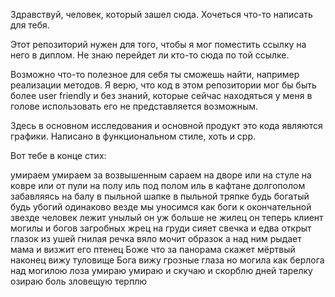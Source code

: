 Здравствуй, человек, который зашел сюда.
Хочеться что-то написать для тебя.

Этот репозиторий нужен для того, чтобы я мог поместить ссылку на него в диплом.
Не знаю перейдет ли кто-то сюда по той ссылке.

Возможно что-то полезное для себя ты сможешь найти, например реализации методов.
Я верю, что код в этом репозитории мог бы быть более user friendly и без знаний, которые сейчас находяться у меня в голове использовать его
не представляется возможным.

Здесь в основном исследования и основной продукт это кода являются графики.
Написано в функциональном стиле, хоть и cpp.

Вот тебе в конце стих:

умираем
умираем
за возвышенным сараем
на дворе
или на стуле
на ковре
или от пули
на полу
иль под полом
иль в кафтане долгополом
забавляясь на балу
в пыльной шапке
в пыльной тряпке
будь богатый будь убогий
одинаково везде
мы уносимся как боги
к окончательной звезде
человек лежит унылый
он уж больше не жилец
он теперь клиент могилы
и богов загробных жрец
на груди сияет свечка
и едва открыт глазок
из ушей гнилая речка
вяло мочит образок
а над ним рыдает мама
и визжит его птенец
Боже что за панорама
скажет мёртвый наконец
вижу туловище Бога
вижу грозные глаза
но могила как берлога
над могилою лоза
умираю умираю
и скучаю и скорблю
дней тарелку озираю
боль зловещую терплю